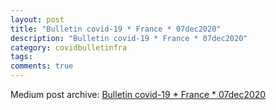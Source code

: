 ```yaml
---
layout: post
title: "Bulletin covid-19 * France * 07dec2020"
description: "Bulletin covid-19 * France * 07dec2020"
category: covidbulletinfra
tags: 
comments: true
---
```


Medium post archive: [Bulletin covid-19 * France * 07dec2020](https://chrisgodlak.medium.com/bulletin-covid-19-france-07dec2020-7b79c16ea544)
